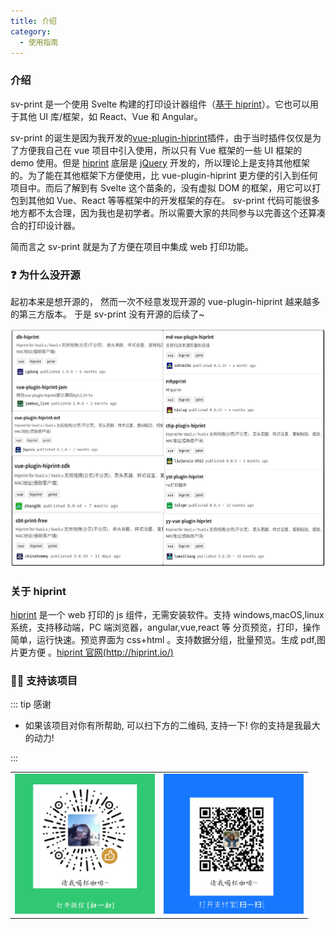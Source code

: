 ```yaml
---
title: 介绍
category:
  - 使用指南
---
```


### 介绍

sv-print 是一个使用 Svelte 构建的打印设计器组件（[基于 hiprint](http://hiprint.io)）。它也可以用于其他 UI 库/框架，如 React、Vue 和 Angular。

<!-- ::: warning 注意

sv-print 目前仍处于测试阶段。你可以引入到现有项目，但是它的配置和 API 还不够稳定。些许 Bug 可能还未发现或未处理。

::: -->

sv-print 的诞生是因为我开发的[vue-plugin-hiprint](https://gitee.com/CcSimple/vue-plugin-hiprint)插件，由于当时插件仅仅是为了方便我自己在 vue 项目中引入使用，所以只有 Vue 框架的一些 UI 框架的 demo 使用。但是 [hiprint](http://hiprint.io) 底层是 [jQuery](https://jquery.com/) 开发的，所以理论上是支持其他框架的。为了能在其他框架下方便使用，比 vue-plugin-hiprint 更方便的引入到任何项目中。而后了解到有 Svelte 这个苗条的，没有虚拟 DOM 的框架，用它可以打包到其他如 Vue、React 等等框架中的开发框架的存在。 sv-print 代码可能很多地方都不太合理，因为我也是初学者。所以需要大家的共同参与以完善这个还算凑合的打印设计器。

简而言之 sv-print 就是为了方便在项目中集成 web 打印功能。

### ❓ 为什么没开源

起初本来是想开源的， 然而一次不经意发现开源的 vue-plugin-hiprint 越来越多的第三方版本。 于是 sv-print 没有开源的后续了~

<img src="/assets/vue-plugin-hiprint.png"/>

### 关于 hiprint

[hiprint](http://hiprint.io/) 是一个 web 打印的 js 组件，无需安装软件。支持 windows,macOS,linux 系统，支持移动端，PC 端浏览器，angular,vue,react 等 分页预览，打印，操作简单，运行快速。预览界面为 css+html 。支持数据分组，批量预览。生成 pdf,图片更方便 。[hiprint 官网(http://hiprint.io/)](http://hiprint.io/)

### 👍🏻 支持该项目

::: tip 感谢

- 如果该项目对你有所帮助, 可以扫下方的二维码, 支持一下! 你的支持是我最大的动力!

:::

<table>
    <tr>
        <td><img src="/assets/zWechat.png" style="width:14rem"/></td>
        <td><img src="/assets/zAlipay.png" style="width:14rem"/></td>
    </tr>
</table>
